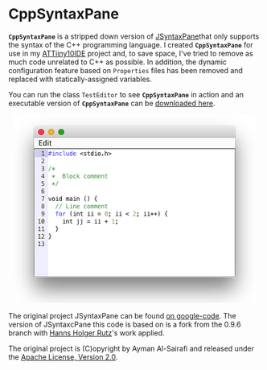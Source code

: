 # CppSyntaxPane

**`CppSyntaxPane`** is a stripped down version of [JSyntaxPane](https://github.com/nordfalk/jsyntaxpane)that only supports the syntax of the C++ programming language. I created **`CppSyntaxPane`** for use in my [ATTiiny10IDE](https://github.com/wholder/ATTiny10IDE) project and, to save space, I've tried to remove as much code unrelated to C++ as possible.  In addition, the dynamic configuration feature based on `Properties` files has been removed and replaced with statically-assigned variables.

You can run the class `TestEditor` to see **`CppSyntaxPane`** in action and an executable version of **`CppSyntaxPane`** can be [downloaded here](https://github.com/wholder/CppSyntaxPane/tree/master/out/artifacts/CppSyntaxPane_jar).

<p align="center"><img src="https://github.com/wholder/CppSyntaxPane/blob/master/images/CppSyntaxPane%20Screenshot.png"></p>

The original project JSyntaxPane can be found [on google-code](http://code.google.com/p/jsyntaxpane/). The version of JSyntaxcPane this code is based on is a fork from the 0.9.6 branch with [Hanns Holger Rutz](https://github.com/Sciss/SyntaxPane)'s work applied.

The original project is (C)opyright by Ayman Al-Sairafi and released under the [Apache License, Version 2.0](http://github.com/Sciss/JSyntaxPane/blob/master/licenses/JSyntaxPane-License.txt).


